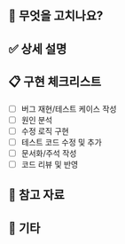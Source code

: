 ## 🐛 무엇을 고치나요?
<!-- 수정하려는 버그를 한 줄로 설명해주세요 -->

## ✅ 상세 설명
<!-- 어떤 문제인지, 재현 방법, 예상 동작 등을 자유롭게 작성 -->

## 📋 구현 체크리스트
- [ ] 버그 재현/테스트 케이스 작성
- [ ] 원인 분석
- [ ] 수정 로직 구현
- [ ] 테스트 코드 수정 및 추가
- [ ] 문서화/주석 작성
- [ ] 코드 리뷰 및 반영

## 🔗 참고 자료
<!-- 관련 이슈, 스크린샷, 레퍼런스 등을 첨부 -->

## 📝 기타
<!-- 추가로 남기고 싶은 말 --> 